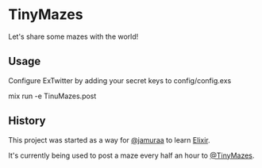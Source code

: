 # TinyMazes

Let's share some mazes with the world!

## Usage

Configure ExTwitter by adding your secret keys to config/config.exs

mix run -e TinuMazes.post

## History

This project was started as a way for [@jamuraa](http://twitter.com/jamuraa) to learn [Elixir](http://elixir-lang.org).

It's currently being used to post a maze every half an hour to [@TinyMazes](http://twitter.com/TinyMazes).
